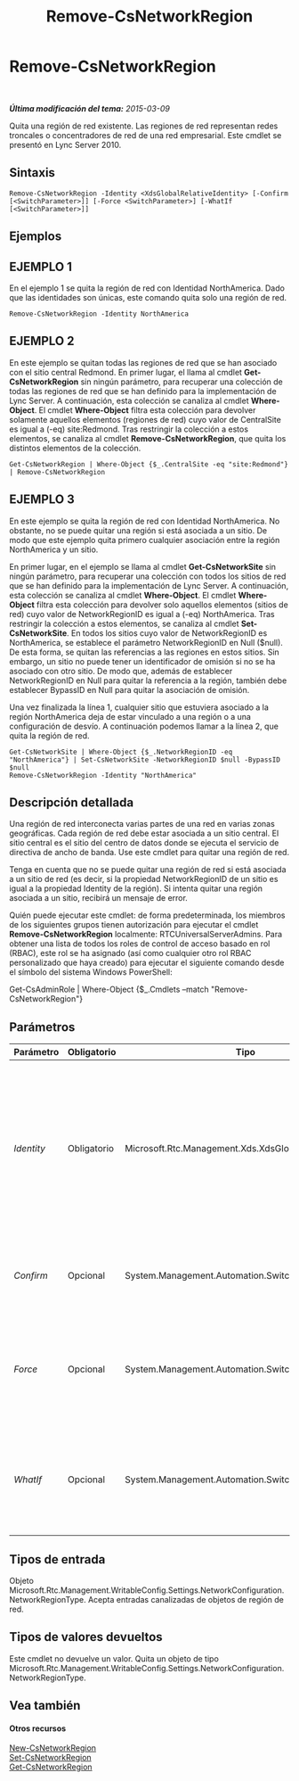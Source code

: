 ﻿---
title: Remove-CsNetworkRegion
TOCTitle: Remove-CsNetworkRegion
ms:assetid: 661dce40-f601-4181-b8f1-3277a76d5df4
ms:mtpsurl: https://technet.microsoft.com/es-es/library/Gg398466(v=OCS.15)
ms:contentKeyID: 48275492
ms.date: 01/07/2017
mtps_version: v=OCS.15
ms.translationtype: HT
---

# Remove-CsNetworkRegion

 

_**Última modificación del tema:** 2015-03-09_

Quita una región de red existente. Las regiones de red representan redes troncales o concentradores de red de una red empresarial. Este cmdlet se presentó en Lync Server 2010.

## Sintaxis

    Remove-CsNetworkRegion -Identity <XdsGlobalRelativeIdentity> [-Confirm [<SwitchParameter>]] [-Force <SwitchParameter>] [-WhatIf [<SwitchParameter>]]

## Ejemplos

## EJEMPLO 1

En el ejemplo 1 se quita la región de red con Identidad NorthAmerica. Dado que las identidades son únicas, este comando quita solo una región de red.

    Remove-CsNetworkRegion -Identity NorthAmerica

## EJEMPLO 2

En este ejemplo se quitan todas las regiones de red que se han asociado con el sitio central Redmond. En primer lugar, el llama al cmdlet **Get-CsNetworkRegion** sin ningún parámetro, para recuperar una colección de todas las regiones de red que se han definido para la implementación de Lync Server. A continuación, esta colección se canaliza al cmdlet **Where-Object**. El cmdlet **Where-Object** filtra esta colección para devolver solamente aquellos elementos (regiones de red) cuyo valor de CentralSite es igual a (-eq) site:Redmond. Tras restringir la colección a estos elementos, se canaliza al cmdlet **Remove-CsNetworkRegion**, que quita los distintos elementos de la colección.

    Get-CsNetworkRegion | Where-Object {$_.CentralSite -eq "site:Redmond"} | Remove-CsNetworkRegion

## EJEMPLO 3

En este ejemplo se quita la región de red con Identidad NorthAmerica. No obstante, no se puede quitar una región si está asociada a un sitio. De modo que este ejemplo quita primero cualquier asociación entre la región NorthAmerica y un sitio.

En primer lugar, en el ejemplo se llama al cmdlet **Get-CsNetworkSite** sin ningún parámetro, para recuperar una colección con todos los sitios de red que se han definido para la implementación de Lync Server. A continuación, esta colección se canaliza al cmdlet **Where-Object**. El cmdlet **Where-Object** filtra esta colección para devolver solo aquellos elementos (sitios de red) cuyo valor de NetworkRegionID es igual a (-eq) NorthAmerica. Tras restringir la colección a estos elementos, se canaliza al cmdlet **Set-CsNetworkSite**. En todos los sitios cuyo valor de NetworkRegionID es NorthAmerica, se establece el parámetro NetworkRegionID en Null ($null). De esta forma, se quitan las referencias a las regiones en estos sitios. Sin embargo, un sitio no puede tener un identificador de omisión si no se ha asociado con otro sitio. De modo que, además de establecer NetworkRegionID en Null para quitar la referencia a la región, también debe establecer BypassID en Null para quitar la asociación de omisión.

Una vez finalizada la línea 1, cualquier sitio que estuviera asociado a la región NorthAmerica deja de estar vinculado a una región o a una configuración de desvío. A continuación podemos llamar a la línea 2, que quita la región de red.

    Get-CsNetworkSite | Where-Object {$_.NetworkRegionID -eq "NorthAmerica"} | Set-CsNetworkSite -NetworkRegionID $null -BypassID $null
    Remove-CsNetworkRegion -Identity "NorthAmerica"

## Descripción detallada

Una región de red interconecta varias partes de una red en varias zonas geográficas. Cada región de red debe estar asociada a un sitio central. El sitio central es el sitio del centro de datos donde se ejecuta el servicio de directiva de ancho de banda. Use este cmdlet para quitar una región de red.

Tenga en cuenta que no se puede quitar una región de red si está asociada a un sitio de red (es decir, si la propiedad NetworkRegionID de un sitio es igual a la propiedad Identity de la región). Si intenta quitar una región asociada a un sitio, recibirá un mensaje de error.

Quién puede ejecutar este cmdlet: de forma predeterminada, los miembros de los siguientes grupos tienen autorización para ejecutar el cmdlet **Remove-CsNetworkRegion** localmente: RTCUniversalServerAdmins. Para obtener una lista de todos los roles de control de acceso basado en rol (RBAC), este rol se ha asignado (así como cualquier otro rol RBAC personalizado que haya creado) para ejecutar el siguiente comando desde el símbolo del sistema Windows PowerShell:

Get-CsAdminRole | Where-Object {$\_.Cmdlets –match "Remove-CsNetworkRegion"}

## Parámetros


<table>
<colgroup>
<col style="width: 25%" />
<col style="width: 25%" />
<col style="width: 25%" />
<col style="width: 25%" />
</colgroup>
<thead>
<tr class="header">
<th>Parámetro</th>
<th>Obligatorio</th>
<th>Tipo</th>
<th>Descripción</th>
</tr>
</thead>
<tbody>
<tr class="odd">
<td><p><em>Identity</em></p></td>
<td><p>Obligatorio</p></td>
<td><p>Microsoft.Rtc.Management.Xds.XdsGlobalRelativeIdentity</p></td>
<td><p>El identificador único de la región de red que se quiere quitar. La Identidad estará representada por una cadena que identifique la región de forma única.</p></td>
</tr>
<tr class="even">
<td><p><em>Confirm</em></p></td>
<td><p>Opcional</p></td>
<td><p>System.Management.Automation.SwitchParameter</p></td>
<td><p>Se le pedirá confirmación antes de ejecutar el comando.</p></td>
</tr>
<tr class="odd">
<td><p><em>Force</em></p></td>
<td><p>Opcional</p></td>
<td><p>System.Management.Automation.SwitchParameter</p></td>
<td><p>Suprime las preguntas de confirmación que aparecerían antes de realizar cambios.</p></td>
</tr>
<tr class="even">
<td><p><em>WhatIf</em></p></td>
<td><p>Opcional</p></td>
<td><p>System.Management.Automation.SwitchParameter</p></td>
<td><p>Describe qué sucedería si se ejecutara el comando sin ejecutarlo realmente.</p></td>
</tr>
</tbody>
</table>


## Tipos de entrada

Objeto Microsoft.Rtc.Management.WritableConfig.Settings.NetworkConfiguration.NetworkRegionType. Acepta entradas canalizadas de objetos de región de red.

## Tipos de valores devueltos

Este cmdlet no devuelve un valor. Quita un objeto de tipo Microsoft.Rtc.Management.WritableConfig.Settings.NetworkConfiguration.NetworkRegionType.

## Vea también

#### Otros recursos

[New-CsNetworkRegion](new-csnetworkregion.md)  
[Set-CsNetworkRegion](set-csnetworkregion.md)  
[Get-CsNetworkRegion](get-csnetworkregion.md)

